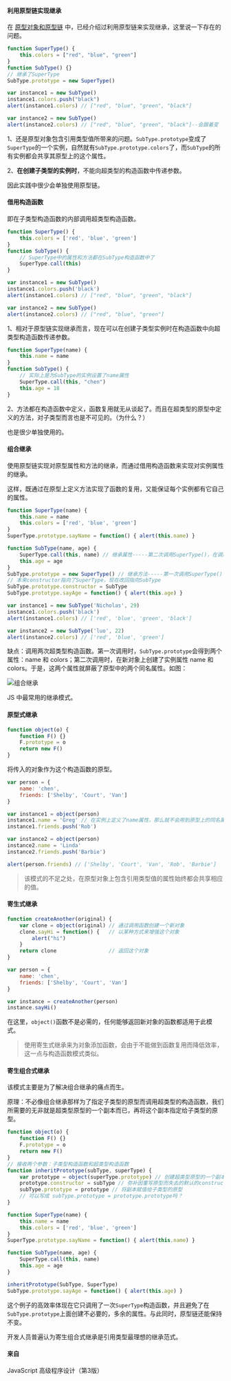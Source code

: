 #### 利用原型链实现继承

在 [原型对象和原型链](.\原型对象和原型链.md) 中，已经介绍过利用原型链来实现继承，这里说一下存在的问题。

```javascript
function SuperType() {
    this.colors = ["red", "blue", "green"]
}
function SubType() {}
// 继承了SuperType
SubType.prototype = new SuperType()

var instance1 = new SubType()
instance1.colors.push("black")
alert(instance1.colors) // ["red", "blue", "green", "black"]

var instance2 = new SubType()
alert(instance2.colors) // ["red", "blue", "green", "black"]--会跟着变
```

1、还是原型对象包含引用类型值所带来的问题。`SubType.prototype`变成了`SuperType`的一个实例，自然就有`SubType.prototype.colors`了，而`SubType`的所有实例都会共享其原型上的这个属性。

2、**在创建子类型的实例时**，不能向超类型的构造函数中传递参数。

因此实践中很少会单独使用原型链。

#### 借用构造函数

即在子类型构造函数的内部调用超类型构造函数。

```javascript
function SuperType() {
    this.colors = ['red', 'blue', 'green']
}
function SubType() {
    // SuperType中的属性和方法都在SubType构造函数中了
    SuperType.call(this)
}

var instance1 = new SubType()
instance1.colors.push('black')
alert(instance1.colors) // ["red", "blue", "green", "black"]

var instance2 = new SubType()
alert(instance2.colors) // ["red", "blue", "green"]
```

1、相对于原型链实现继承而言，现在可以在创建子类型实例时在构造函数中向超类型构造函数传递参数。

```javascript
function SuperType(name) {
    this.name = name
}
function SubType() {
    // 实际上是为SubType的实例设置了name属性
    SuperType.call(this, "chen")
    this.age = 18
}
```

2、方法都在构造函数中定义，函数复用就无从谈起了。而且在超类型的原型中定义的方法，对子类型而言也是不可见的。（为什么？）

也是很少单独使用的。

#### 组合继承

使用原型链实现对原型属性和方法的继承，而通过借用构造函数来实现对实例属性的继承。

这样，既通过在原型上定义方法实现了函数的复用，又能保证每个实例都有它自己的属性。

```javascript
function SuperType(name) {
    this.name = name
    this.colors = ['red', 'blue', 'green']
}
SuperType.prototype.sayName = function() { alert(this.name) }

function SubType(name, age) {
    SuperType.call(this, name) // 继承属性-----第二次调用SuperType()，在调用子类型构造函数时
    this.age = age
}
SubType.prototype = new SuperType() // 继承方法-----第一次调用SuperType()
// 本来constructor指向了SuperType，现在改回指向SubType
SubType.prototype.constructor = SubType
SubType.prototype.sayAge = function() { alert(this.age) }

var instance1 = new SubType('Nicholas', 29)
instance1.colors.push('black')
alert(instance1.colors) // ['red', 'blue', 'green', 'black']

var instance2 = new SubType('luo', 22)
alert(instance2.colors) // ['red', 'blue', 'green']
```

缺点：调用两次超类型构造函数。第一次调用时，`SubType.prototype`会得到两个属性：name 和 colors；第二次调用时，在新对象上创建了实例属性 name 和 colors。于是，这两个属性就屏蔽了原型中的两个同名属性。如图：

![组合继承](..\images\组合继承.png)

JS 中最常用的继承模式。

#### 原型式继承

```javascript
function object(o) {
    function F() {}
    F.prototype = o
    return new F()
}
```

将传入的对象作为这个构造函数的原型。

```javascript
var person = {
    name: 'chen',
    friends: ['Shelby', 'Court', 'Van']
}

var instance1 = object(person)
instance1.name = 'Greg' // 在实例上定义了name属性，那么就不会用到原型上的同名属性
instance1.friends.push('Rob')

var instance2 = object(person)
instance2.name = 'Linda'
instance2.friends.push('Barbie')

alert(person.friends) // ['Shelby', 'Court', 'Van', 'Rob', 'Barbie']
```

> 该模式的不足之处，在原型对象上包含引用类型值的属性始终都会共享相应的值。

#### 寄生式继承

```javascript
function createAnother(original) {
    var clone = object(original) // 通过调用函数创建一个新对象
    clone.sayHi = function() {   // 以某种方式来增强这个对象
        alert("hi")
    }
    return clone                 // 返回这个对象
}
```

```javascript
var person = {
    name: 'chen',
    friends: ['Shelby', 'Court', 'Van']
}

var instance = createAnother(person)
instance.sayHi()
```

在这里，`object()`函数不是必需的，任何能够返回新对象的函数都适用于此模式。

> 使用寄生式继承来为对象添加函数，会由于不能做到函数复用而降低效率，这一点与构造函数模式类似。

#### 寄生组合式继承

该模式主要是为了解决组合继承的痛点而生。

原理：不必像组合继承那样为了指定子类型的原型而调用超类型的构造函数，我们所需要的无非就是超类型原型的一个副本而已，再将这个副本指定给子类型的原型。

```javascript
function object(o) {
    function F() {}
    F.prototype = o
    return new F()
}
// 接收两个参数：子类型构造函数和超类型构造函数
function inheritPrototype(subType, superType) {
    var prototype = object(superType.prototype) // 创建超类型原型的一个副本
    prototype.constructor = subType // 弥补因重写原型而失去的默认的constructor属性值
    subType.prototype = prototype // 将副本赋值给子类型的原型
    // 可以写成 subType.prototype = prototype.prototype吗？
}
```

```javascript
function SuperType(name) {
    this.name = name
    this.colors = ['red', 'blue', 'green']
}
SuperType.prototype.sayName = function() { alert(this.name) }

function SubType(name, age) {
    SuperType.call(this, name)
    this.age = age
}

inheritPrototype(SubType, SuperType)
SubType.prototype.sayAge = function() { alert(this.age) }
```

这个例子的高效率体现在它只调用了一次`SuperType`构造函数，并且避免了在`SubType.prototype`上面创建不必要的，多余的属性。与此同时，原型链还能保持不变。

开发人员普遍认为寄生组合式继承是引用类型最理想的继承范式。

#### 来自

JavaScript 高级程序设计（第3版）

